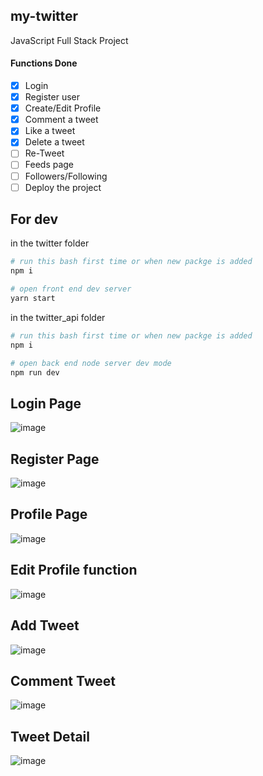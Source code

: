 ## my-twitter

JavaScript Full Stack Project

#### Functions Done

- [x] Login
- [x] Register user
- [x] Create/Edit Profile
- [x] Comment a tweet
- [x] Like a tweet
- [x] Delete a tweet
- [ ] Re-Tweet
- [ ] Feeds page
- [ ] Followers/Following
- [ ] Deploy the project

## For dev

in the twitter folder

```bash
# run this bash first time or when new packge is added
npm i

# open front end dev server
yarn start
```

in the twitter_api folder

```bash
# run this bash first time or when new packge is added
npm i

# open back end node server dev mode
npm run dev
```

## Login Page

![image](https://github.com/HuanxinHu/my-twitter/blob/master/screenshots/login.png)

## Register Page

![image](https://github.com/HuanxinHu/my-twitter/blob/master/screenshots/register.png)

## Profile Page

![image](https://github.com/HuanxinHu/my-twitter/blob/master/screenshots/profile.png)

## Edit Profile function

![image](https://github.com/HuanxinHu/my-twitter/blob/master/screenshots/edit-profile.png)

## Add Tweet

![image](https://github.com/HuanxinHu/my-twitter/blob/master/screenshots/add-tweet.png)

## Comment Tweet

![image](https://github.com/HuanxinHu/my-twitter/blob/master/screenshots/make-comment.png)

## Tweet Detail

![image](https://github.com/HuanxinHu/my-twitter/blob/master/screenshots/tweet-detail.png)
